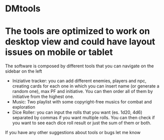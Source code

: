 # DMtools
# The tools are optimized to work on desktop view and could have layout issues on mobile or tablet

The software is composed by different tools that you can navigate on the sidebar on the left

- Iniziative tracker: you can add different enemies, players and npc, creating cards for each one in which you can insert name (or generate a random one), max PF and initiative. You can then order all of them by initiative
  from the highest one.
- Music: Two playlist with some copyright-free musics for combat and exploration
- Dice Roller: you can input the rolls that you want (es. 1d20, 4d6) separated by commas if you want multiple rolls. You can then check if you want to see each dice roll result or just the sum of them or both.

If you have any other suggestions about tools or bugs let me know 
